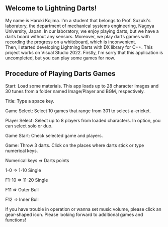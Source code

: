 ## Welcome to Lightning Darts!

My name is Haruki Kojima. 
I'm a student that belongs to Prof. Suzuki's laboratory, the department of mechanical systems engineering, Nagoya University, Japan. 
In our laboratory, we enjoy playing darts, but we have a darts board without any sensors.
Moreover, we play darts games with recording the progress on a whiteboard, which is inconvenient.  
Then, I started developing Lightning Darts with DX library for C++.
This project works on Visual Studio 2022.
Firstly, I'm sorry that this application is uncompleted, but you can play some games for now.

## Procedure of Playing Darts Games

Start: Load some materials. This app loads up to 28 character images and 30 tunes from a folder named Image/Player and BGM, respectively.

Title: Type a space key.

Game Select: Select 10 games that range from 301 to select-a-cricket.

Player Select: Select up to 8 players from loaded characters. In option, you can select solo or duo.

Game Start: Check selected game and players.

Game: Throw 3 darts. Click on the places where darts stick or type numerical keys.

Numerical keys => Darts points

1-0 => 1-10 Single

F1-10 => 11-20 Single

F11 => Outer Bull

F12 => Inner Bull

If you have trouble in operation or wanna set music volume, please click an gear-shaped icon.
Please looking forward to additional games and functions!

